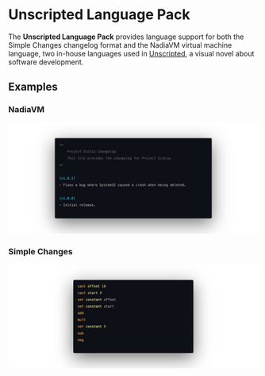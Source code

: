 # Unscripted Language Pack

The **Unscripted Language Pack** provides language support for both the Simple Changes changelog format and the NadiaVM virtual machine language, two in-house languages used in [Unscripted](https://unscripted.marquiskurt.net), a visual novel about software development.

## Examples

### NadiaVM

![NadiaVM example](https://github.com/UnscriptedVN/langpack/blob/root/example1.png)

### Simple Changes

![Simple Changes Example](https://github.com/UnscriptedVN/langpack/blob/root/example2.png)
